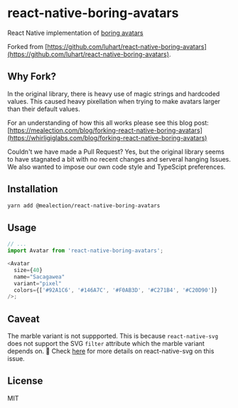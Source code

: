 # react-native-boring-avatars

React Native implementation of [boring avatars](https://boringavatars.com/)

Forked from [https://github.com/luhart/react-native-boring-avatars](https://github.com/luhart/react-native-boring-avatars).

## Why Fork?

In the original library, there is heavy use of magic strings and hardcoded values. This caused heavy pixellation when trying to make avatars larger than their default values.

For an understanding of how this all works please see this blog post:
[https://mealection.com/blog/forking-react-native-boring-avatars](https://whirligiglabs.com/blog/forking-react-native-boring-avatars)

Couldn't we have made a Pull Request? Yes, but the original library seems to have stagnated a bit with no recent changes and serveral hanging Issues. We also wanted to impose our own code style and TypeScipt preferences.

## Installation

```sh
yarn add @mealection/react-native-boring-avatars
```

## Usage

```js
// ...
import Avatar from 'react-native-boring-avatars';

<Avatar
  size={40}
  name="Sacagawea"
  variant="pixel"
  colors={['#92A1C6', '#146A7C', '#F0AB3D', '#C271B4', '#C20D90']}
/>;
```

## Caveat

The marble variant is not suppported. This is because `react-native-svg` does not support the SVG `filter` attribute which the marble variant depends on. 🙁 Check [here](https://github.com/react-native-svg/react-native-svg/issues/150) for more details on react-native-svg on this issue.

## License

MIT
